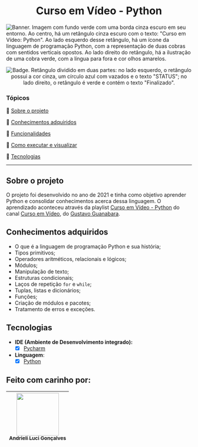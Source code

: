 <h1 align="center"> Curso em Vídeo - Python </h1>

  <img src="https://i.imgur.com/fUBx2ck.png" alt='Banner. Imagem com fundo verde com uma borda cinza escuro em seu entorno. Ao centro, há um retângulo cinza escuro com o texto: "Curso em Vídeo: Python". Ao lado esquerdo desse retângulo, há um ícone da linguagem de programação Python, com a representação de duas cobras com sentidos verticais opostos. Ao lado direito do retângulo, há a ilustração de uma cobra verde, com a língua para fora e cor olhos amarelos.' />
</p>

<p align="center">
    <img src='https://img.shields.io/badge/Status-Finalizado-abf285?style=for-the-badge&logo=appveyor' alt='Badge. Retângulo dividido em duas partes: no lado esquerdo, o retângulo possui a cor cinza, um círculo azul com vazados e o texto "STATUS"; no lado direito, o retângulo é verde e contém o texto "Finalizado".'>
</p>


### Tópicos 

:small_blue_diamond: [Sobre o projeto](#sobre-o-projeto)

:small_blue_diamond: [Conhecimentos adquiridos](#conhecimentos-adquiridos)

:small_blue_diamond: [Funcionalidades](#funcionalidades)

:small_blue_diamond: [Como executar e visualizar](#como-executar-e-visualizar)

:small_blue_diamond: [Tecnologias](#tecnologias)

---

## Sobre o projeto 
O projeto foi desenvolvido no ano de 2021 e tinha como objetivo aprender Python e consolidar conhecimentos acerca dessa linguagem. O aprendizado aconteceu através da playlist [Curso em Vídeo - Python](https://www.youtube.com/playlist?list=PLvE-ZAFRgX8hnECDn1v9HNTI71veL3oW0) do canal [Curso em Vídeo](https://www.youtube.com/@CursoemVideo), do [Gustavo Guanabara](https://github.com/gustavoguanabara).

## Conhecimentos adquiridos
- O que é a linguagem de programação Python e sua história;
- Tipos primitivos;
- Operadores aritméticos, relacionais e lógicos;
- Módulos;
- Manipulação de texto;
- Estruturas condicionais;
- Laços de repetição `for` e `while`;
- Tuplas, listas e dicionários;
- Funções;
- Criação de módulos e pacotes;
- Tratamento de erros e exceções.

## Tecnologias
- **IDE (Ambiente de Desenvolvimento integrado):**
  - [x] [Pycharm](https://www.jetbrains.com/pycharm/)
- **Linguagem**:
  - [x] [Python](https://docs.python.org/3/)

## Feito com carinho por:

| [<img src="https://avatars.githubusercontent.com/u/62841828?v=4" width=115><br><sub>Andrieli Luci Gonçalves</sub>](https://github.com/strawndri) |
| :---: |
